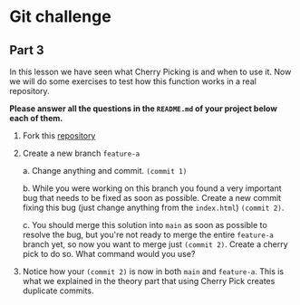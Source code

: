 # Git challenge

## Part 3

In this lesson we have seen what Cherry Picking is and when to use it. Now we will do some exercises to test how this function works in a real repository.

**Please answer all the questions in the `README.md` of your project below each of them.**

1.  Fork this [repository](https://github.com/djabif/git-challenge-part3)

2.  Create a new branch `feature-a`

    a. Change anything and commit. `(commit 1)`

    b. While you were working on this branch you found a very important bug that needs to be fixed as soon as possible. Create a new commit fixing this bug (just change anything from the `index.html`) `(commit 2)`.

    c. You should merge this solution into `main` as soon as possible to resolve the bug, but you're not ready to merge the entire `feature-a` branch yet, so now you want to merge just `(commit 2)`. Create a cherry pick to do so. What command would you use?

3.  Notice how your `(commit 2)` is now in both `main` and `feature-a`. This is what we explained in the theory part that using Cherry Pick creates duplicate commits.
